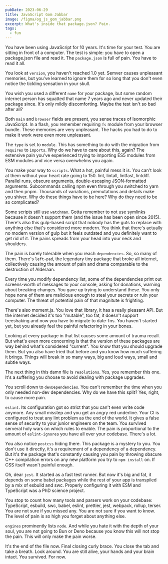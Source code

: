 ```yaml
---
pubDate: 2023-06-29
title: JavaScript Gom Jabbar
image: /figma/og_js_gom_jabbar.png
excerpt: What's inside that package.json? Pain.
tags:
  - fun
---
```


You have been using JavaScript for 10 years. It's time for your test. You are sitting in front of a computer. The test is simple: you have to open a package.json file and read it. The `package.json` is full of pain. You have to read it all.

You look at `version`, you haven't reached 1.0 yet. Semver causes unpleasant memories, but you've learned to ignore them for so long that you don't even notice the tickling sensation in your skull.

You wish you used a different `name` for your package, but some random internet person has squatted that name 7 years ago and never updated their package since. It's only mildly discomforting. Maybe the test isn't so bad after all?

Both `main` and `browser` fields are present, you sense traces of Isomorphic JavaScript. In a flash, you remember requiring `fs` module from your browser bundle. These memories are very unpleasant. The hacks you had to do to make it work were even more unpleasant.

The `type` is set to `module`. This has something to do with the migration from `requires` to `imports`. Why do we have to care about this, again? The extensive pain you've experienced trying to importing ES5 modules from ESM modules and vice versa overwhelms you again.

You make your way to `scripts`. What a hot, painful mess it is. You can't look at them without your heart rate going to 150. lint, lintall, lintfast, lintdiff. Parallel runs, obscure arguments, double-escaping JSON-formatted arguments. Subcommands calling npm even through you switched to yarn and then pnpm. Thousands of variations, premutations and details make you shiver. Why do these things have to be here? Why do they need to be so complicated?

Some scripts still use `watchman`. Gotta remember to not use symlinks because it doesn't support them (and the issue has been open since 2015). There's also this gulp-based script that nobody has the guts to replace with anything else that's considered more modern. You think that there's actually no modern version of gulp but it feels outdated and you definitely want to get rid of it. The pains spreads from your head into your neck and shoulders.

The pain is barely tolerable when you reach `dependencies`. So, so many of them. There's `left-pad`, the legendary tiny package that broke all internet, collectively causing the amount of pain and drama comparable to the destruction of Alderaan.

Every time you modify dependency list, some of the dependencies print out screens-worth of messages to your console, asking for donations, warning about breaking changes. You gave up trying to understand these. You only hope none of them are malicious enough to steal your secrets or ruin your computer. The threat of potential pain of that magnitute is frighting.

There's also moment.js. You love that library, it has a really pleasant API. But the internet decided it's too "mutable", too fat, it doesn't support treeshaking and now you have to migrate to date-fns. You haven't started yet, but you already feel the painful refactoring in your bones.

Looking at every package in that list causes some amount of trauma recall. But what's even more concerning is that the version of these packages are way behind what's considered "current". You know that you should upgrade them. But you also have tried that before and you know how much suffering it brings. Things will break in so many ways, big and loud ways, small and subtle ways.

The next thing in this damn file is `resolutions`. Yes, you remember this one. It's a suffering you choose to avoid dealing with package upgrades.

You scroll down to `devDependencies`. You can't remember the time when you only needed non-dev dependencies. Why do we have this split? Yes, right, to cause more pain.

`eslint`. Its configuration got so strict that you can't even write code anymore. Any small misstep and you get an angry red underline. Your CI is configured to treat any lint problem as the end of the world. It gives a false sense of security to your junior engineers on the team. You survived serveral holy wars on which rules to enable. The pain is proportional to the amount of `eslint-ignore`s you have all over your codebase. There's a lot.

You also notice `postcss` hiding there. This package is a mystery to you. You don't use it directly, it's a requirement of a dependency of a dependency. But it's the package that's constantly causing you pain by throwing obscure C++ compilation errors on any new platform you try to `npm install` on. If CSS itself wasn't painful enough.

Oh, dear `jest`. It started as a fast test runner. But now it's big and fat, it depends on some babel packages while the rest of your app is transpiled by a mix of esbuild and swc. Properly configuring it with ESM and TypeScript was a PhD science project.

You stop to count how many tools and parsers work on your codebase: TypeScript, esbuild, swc, babel, eslint, prettier, jest, webpack, rollup, terser. You are not sure if you missed any. You are not sure if you want to know. The level of pain is so high you forget about anything else.

`engines` prominently lists `node`. And while you hate it with the depth of your soul, you are not going to Bun or Deno because you know this will not stop the pain. This will only make the pain worse.

It's the end of the file now. Final closing curly brace. You close the tab and take a breath. Look around. You are still alive, your hands and your brain intact. You survived. For now.
